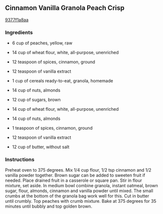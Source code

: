 ## Cinnamon Vanilla Granola Peach Crisp

[9377f1a8aa](http://www.food.com/recipe/cinnamon-vanilla-granola-peach-crisp-377660)

### Ingredients

 - 6 cup of peaches, yellow, raw

 - 14 cup of wheat flour, white, all-purpose, unenriched

 - 12 teaspoon of spices, cinnamon, ground

 - 12 teaspoon of vanilla extract

 - 1 cup of cereals ready-to-eat, granola, homemade

 - 14 cup of nuts, almonds

 - 12 cup of sugars, brown

 - 14 cup of wheat flour, white, all-purpose, unenriched

 - 14 cup of nuts, almonds

 - 1 teaspoon of spices, cinnamon, ground

 - 12 teaspoon of vanilla extract

 - 12 cup of butter, without salt

### Instructions

Preheat oven to 375 degrees. Mix 1/4 cup flour, 1/2 tsp cinnamon and 1/2 vanilla powder together. Brown sugar can be added to sweeten fruit if needed. Place drained fruit in a casserole or square pan. Stir in flour mixture, set aside. In medium bowl combine granola, instant oatmeal, brown sugar, flour, almonds, cinnamon and vanilla powder until mixed. The small crumbs at the bottom of the granola bag work well for this. Cut in butter until crumbly. Top peaches with crumb mixture. Bake at 375 degrees for 35 minutes until bubbly and top golden brown.